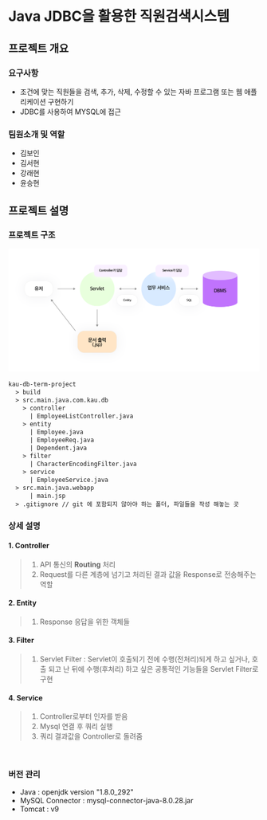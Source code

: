 # Java JDBC을 활용한 직원검색시스템
 
## 프로젝트 개요
### 요구사항
- 조건에 맞는 직원들을 검색, 추가, 삭제, 수정할 수 있는 자바 프로그램 또는 웹 애플리케이션 구현하기
- JDBC를 사용하여 MYSQL에 접근

### 팀원소개 및 역할
- 김보인
- 김서현
- 강래현
- 윤승현
  
  
## 프로젝트 설명
### 프로젝트 구조
![db-architecture](./img/db-architecture.png)
```text
kau-db-term-project
  > build
  > src.main.java.com.kau.db
    > controller
      | EmployeeListController.java 
    > entity
      | Employee.java 
      | EmployeeReq.java 
      | Dependent.java 
    > filter
      | CharacterEncodingFilter.java 
    > service
      | EmployeeService.java 
  > src.main.java.webapp
      | main.jsp
  > .gitignore // git 에 포함되지 않아야 하는 폴더, 파일들을 작성 해놓는 곳
```
### 상세 설명
#### 1. Controller
> 1) API 통신의 **Routing** 처리
> 2) Request를 다른 계층에 넘기고 처리된 결과 값을 Response로 전송해주는 역할

#### 2. Entity
> 1) Response 응답을 위한 객체들

#### 3. Filter
> 1) Servlet Filter : Servlet이 호출되기 전에 수행(전처리)되게 하고 싶거나, 호출 되고 난 뒤에 수행(후처리) 하고 싶은 공통적인 기능들을 Servlet Filter로 구현

#### 4. Service
> 1) Controller로부터 인자를 받음
> 2) Mysql 연결 후 쿼리 실행
> 3) 쿼리 결과값을 Controller로 돌려줌

<br/>

### 버전 관리
- Java : openjdk version "1.8.0_292"
- MySQL Connector : mysql-connector-java-8.0.28.jar
- Tomcat : v9
